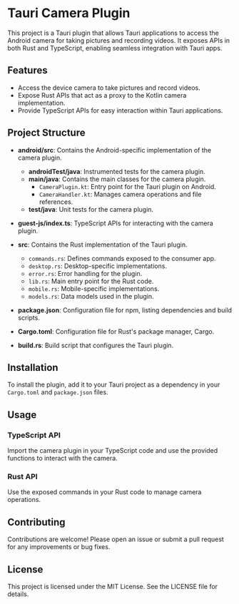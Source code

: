 # Tauri Camera Plugin

This project is a Tauri plugin that allows Tauri applications to access the Android camera for taking pictures and recording videos. It exposes APIs in both Rust and TypeScript, enabling seamless integration with Tauri apps.

## Features

- Access the device camera to take pictures and record videos.
- Expose Rust APIs that act as a proxy to the Kotlin camera implementation.
- Provide TypeScript APIs for easy interaction within Tauri applications.

## Project Structure

- **android/src**: Contains the Android-specific implementation of the camera plugin.
  - **androidTest/java**: Instrumented tests for the camera plugin.
  - **main/java**: Contains the main classes for the camera plugin.
    - `CameraPlugin.kt`: Entry point for the Tauri plugin on Android.
    - `CameraHandler.kt`: Manages camera operations and file references.
  - **test/java**: Unit tests for the camera plugin.

- **guest-js/index.ts**: TypeScript APIs for interacting with the camera plugin.

- **src**: Contains the Rust implementation of the Tauri plugin.
  - `commands.rs`: Defines commands exposed to the consumer app.
  - `desktop.rs`: Desktop-specific implementations.
  - `error.rs`: Error handling for the plugin.
  - `lib.rs`: Main entry point for the Rust code.
  - `mobile.rs`: Mobile-specific implementations.
  - `models.rs`: Data models used in the plugin.

- **package.json**: Configuration file for npm, listing dependencies and build scripts.

- **Cargo.toml**: Configuration file for Rust's package manager, Cargo.

- **build.rs**: Build script that configures the Tauri plugin.

## Installation

To install the plugin, add it to your Tauri project as a dependency in your `Cargo.toml` and `package.json` files.

## Usage

### TypeScript API

Import the camera plugin in your TypeScript code and use the provided functions to interact with the camera.

### Rust API

Use the exposed commands in your Rust code to manage camera operations.

## Contributing

Contributions are welcome! Please open an issue or submit a pull request for any improvements or bug fixes.

## License

This project is licensed under the MIT License. See the LICENSE file for details.